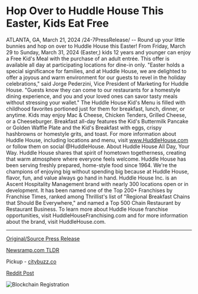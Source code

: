 # Hop Over to Huddle House This Easter, Kids Eat Free

ATLANTA, GA, March 21, 2024 /24-7PressRelease/ -- Round up your little bunnies and hop on over to Huddle House this Easter! From Friday, March 29 to Sunday, March 31, 2024 (Easter,) kids 12 years and younger can enjoy a Free Kid's Meal with the purchase of an adult entrée. This offer is available all day at participating locations for dine-in only.   "Easter holds a special significance for families, and at Huddle House, we are delighted to offer a joyous and warm environment for our guests to revel in the holiday celebrations," said Jorge Pederzini, Vice President of Marketing for Huddle House. "Guests know they can come to our restaurants for a homestyle dining experience, and you and your loved ones can savor tasty meals without stressing your wallet."   The Huddle House Kid's Menu is filled with childhood favorites portioned just for them for breakfast, lunch, dinner, or anytime. Kids may enjoy Mac & Cheese, Chicken Tenders, Grilled Cheese, or a Cheeseburger. Breakfast all-day features the Kid's Buttermilk Pancake or Golden Waffle Plate and the Kid's Breakfast with eggs, crispy hashbrowns or homestyle grits, and toast.   For more information about Huddle House, including locations and menu, visit www.HuddleHouse.com or follow them on social @HuddleHouse.  About Huddle House  All Day, Your Way. Huddle House shares that spirit of hometown togetherness, creating that warm atmosphere where everyone feels welcome. Huddle House has been serving freshly prepared, home-style food since 1964. We're the champions of enjoying big without spending big because at Huddle House, flavor, fun, and value always go hand in hand.   Huddle House Inc. is an Ascent Hospitality Management brand with nearly 300 locations open or in development. It has been named one of the Top 200+ Franchises by Franchise Times, ranked among Thrillist's list of "Regional Breakfast Chains that Should Be Everywhere," and named a Top 500 Chain Restaurant by Restaurant Business.   To learn more about Huddle House franchise opportunities, visit HuddleHouseFranchising.com and for more information about the brand, visit HuddleHouse.com. 

---

[Original/Source Press Release](https://www.24-7pressrelease.com/press-release/509445/hop-over-to-huddle-house-this-easter-kids-eat-free)
                    

[Newsramp.com TLDR](https://newsramp.com/curated-news/kids-eat-free-at-huddle-house-this-easter-weekend/839a3e2f0182800d96bcae6aa31ca9d5) 


Pickup - [citybuzz.co](https://citybuzz.co/2024/03/21/hop-over-to-huddle-house-for-a-delightful-easter-treat)
 



[Reddit Post](https://www.reddit.com/r/newsramp/comments/1bk0ply/kids_eat_free_at_huddle_house_this_easter_weekend/) 



![Blockchain Registration](https://cdn.newsramp.app/24-7PressRelease/qrcode/243/21/takeDXlX.webp)